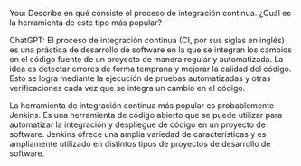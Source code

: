 You:
Describe en qué consiste el proceso de integración continua. ¿Cuál es la herramienta de este tipo más popular?

ChatGPT:
El proceso de integración continua (CI, por sus siglas en inglés) es una práctica de desarrollo de software en la que se integran los cambios en el código fuente de un proyecto de manera regular y automatizada. La idea es detectar errores de forma temprana y mejorar la calidad del código. Esto se logra mediante la ejecución de pruebas automatizadas y otras verificaciones cada vez que se integra un cambio en el código.

La herramienta de integración continua más popular es probablemente Jenkins. Es una herramienta de código abierto que se puede utilizar para automatizar la integración y despliegue de código en un proyecto de software. Jenkins ofrece una amplia variedad de características y es ampliamente utilizado en distintos tipos de proyectos de desarrollo de software.
